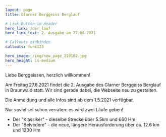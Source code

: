 ```yaml
---
layout: page
title: Glarner Berggeiss Berglauf

# Link-Button im Header
hero_link: /der_lauf
hero_link_text: 2. Ausgabe am 27.08.2021

# Callouts einbinden
callouts: funk123

hero_image: /img/new_page_210102.jpg
hero_height: is-medium
---
```


Liebe Berggeissen, herzlich willkommen!

Am Freitag 27.8.2021 findet die 2. Ausgabe des Glarner Berggeiss Berglauf in Braunwald statt. Wir sind gerade dabei, die Webseite neu zu gestalten. 

Die Anmeldung und alle Infos sind ab dem 1.5.2021 verfügbar.

Nur soviel sei schon verraten: es wird zwei Läufe geben!

 - Der "Klassiker" - dieselbe Strecke über 5.5km und 660 Hm
 - Der "Belvedere" - die neue, längere Herausforderung über ca. 12.6 km und 1200 Hm


